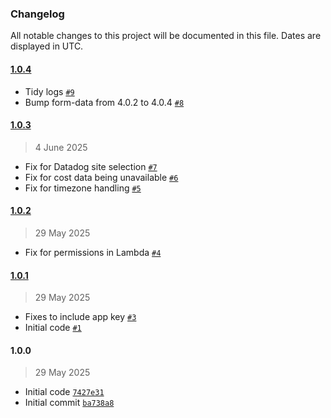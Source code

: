 ### Changelog

All notable changes to this project will be documented in this file. Dates are displayed in UTC.

#### [1.0.4](https://github.com/isotoma/datadog-costs-metrics-sender-cdk/compare/1.0.3...1.0.4)

- Tidy logs [`#9`](https://github.com/isotoma/datadog-costs-metrics-sender-cdk/pull/9)
- Bump form-data from 4.0.2 to 4.0.4 [`#8`](https://github.com/isotoma/datadog-costs-metrics-sender-cdk/pull/8)

#### [1.0.3](https://github.com/isotoma/datadog-costs-metrics-sender-cdk/compare/1.0.2...1.0.3)

> 4 June 2025

- Fix for Datadog site selection [`#7`](https://github.com/isotoma/datadog-costs-metrics-sender-cdk/pull/7)
- Fix for cost data being unavailable [`#6`](https://github.com/isotoma/datadog-costs-metrics-sender-cdk/pull/6)
- Fix for timezone handling [`#5`](https://github.com/isotoma/datadog-costs-metrics-sender-cdk/pull/5)

#### [1.0.2](https://github.com/isotoma/datadog-costs-metrics-sender-cdk/compare/1.0.1...1.0.2)

> 29 May 2025

- Fix for permissions in Lambda [`#4`](https://github.com/isotoma/datadog-costs-metrics-sender-cdk/pull/4)

#### [1.0.1](https://github.com/isotoma/datadog-costs-metrics-sender-cdk/compare/1.0.0...1.0.1)

> 29 May 2025

- Fixes to include app key [`#3`](https://github.com/isotoma/datadog-costs-metrics-sender-cdk/pull/3)
- Initial code [`#1`](https://github.com/isotoma/datadog-costs-metrics-sender-cdk/pull/1)

#### 1.0.0

> 29 May 2025

- Initial code [`7427e31`](https://github.com/isotoma/datadog-costs-metrics-sender-cdk/commit/7427e311d4981f1fb3ffcc43301fdc1cb3786925)
- Initial commit [`ba738a8`](https://github.com/isotoma/datadog-costs-metrics-sender-cdk/commit/ba738a8091113949819409cd55736bd448551c5d)

